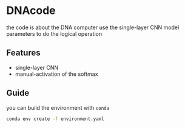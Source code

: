 # DNAcode

the code is about the DNA computer use the single-layer CNN model parameters to do the logical operation

## Features
- single-layer CNN
- manual-activation of the softmax

## Guide
you can build the environment with `conda`

```sh
conda env create -f environment.yaml
```




